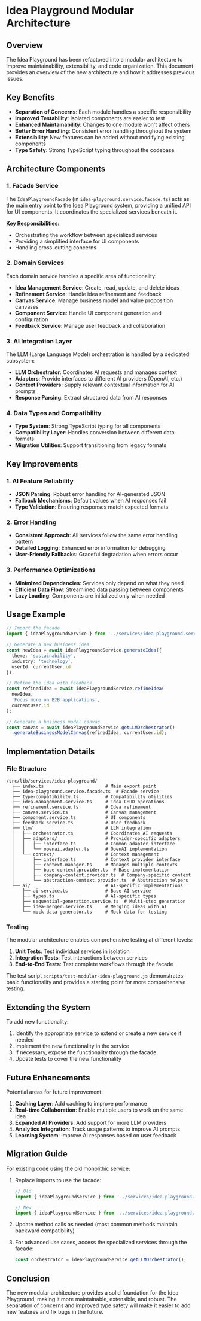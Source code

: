 # Idea Playground Modular Architecture

## Overview

The Idea Playground has been refactored into a modular architecture to improve maintainability, extensibility, and code organization. This document provides an overview of the new architecture and how it addresses previous issues.

## Key Benefits

- **Separation of Concerns**: Each module handles a specific responsibility
- **Improved Testability**: Isolated components are easier to test
- **Enhanced Maintainability**: Changes to one module won't affect others
- **Better Error Handling**: Consistent error handling throughout the system
- **Extensibility**: New features can be added without modifying existing components
- **Type Safety**: Strong TypeScript typing throughout the codebase

## Architecture Components

### 1. Facade Service

The `IdeaPlaygroundFacade` (in `idea-playground.service.facade.ts`) acts as the main entry point to the Idea Playground system, providing a unified API for UI components. It coordinates the specialized services beneath it.

**Key Responsibilities:**
- Orchestrating the workflow between specialized services
- Providing a simplified interface for UI components
- Handling cross-cutting concerns

### 2. Domain Services

Each domain service handles a specific area of functionality:

- **Idea Management Service**: Create, read, update, and delete ideas
- **Refinement Service**: Handle idea refinement and feedback
- **Canvas Service**: Manage business model and value proposition canvases
- **Component Service**: Handle UI component generation and configuration
- **Feedback Service**: Manage user feedback and collaboration

### 3. AI Integration Layer

The LLM (Large Language Model) orchestration is handled by a dedicated subsystem:

- **LLM Orchestrator**: Coordinates AI requests and manages context
- **Adapters**: Provide interfaces to different AI providers (OpenAI, etc.)
- **Context Providers**: Supply relevant contextual information for AI prompts
- **Response Parsing**: Extract structured data from AI responses

### 4. Data Types and Compatibility

- **Type System**: Strong TypeScript typing for all components
- **Compatibility Layer**: Handles conversion between different data formats
- **Migration Utilities**: Support transitioning from legacy formats

## Key Improvements

### 1. AI Feature Reliability

- **JSON Parsing**: Robust error handling for AI-generated JSON
- **Fallback Mechanisms**: Default values when AI responses fail
- **Type Validation**: Ensuring responses match expected formats

### 2. Error Handling

- **Consistent Approach**: All services follow the same error handling pattern
- **Detailed Logging**: Enhanced error information for debugging
- **User-Friendly Fallbacks**: Graceful degradation when errors occur

### 3. Performance Optimizations

- **Minimized Dependencies**: Services only depend on what they need
- **Efficient Data Flow**: Streamlined data passing between components
- **Lazy Loading**: Components are initialized only when needed

## Usage Example

```typescript
// Import the facade
import { ideaPlaygroundService } from '../services/idea-playground.service.facade';

// Generate a new business idea
const newIdea = await ideaPlaygroundService.generateIdea({
  theme: 'sustainability',
  industry: 'technology',
  userId: currentUser.id
});

// Refine the idea with feedback
const refinedIdea = await ideaPlaygroundService.refineIdea(
  newIdea, 
  'Focus more on B2B applications',
  currentUser.id
);

// Generate a business model canvas
const canvas = await ideaPlaygroundService.getLLMOrchestrator()
  .generateBusinessModelCanvas(refinedIdea, currentUser.id);
```

## Implementation Details

### File Structure

```
/src/lib/services/idea-playground/
  ├── index.ts                       # Main export point
  ├── idea-playground.service.facade.ts  # Facade service
  ├── type-compatibility.ts          # Compatibility utilities
  ├── idea-management.service.ts     # Idea CRUD operations
  ├── refinement.service.ts          # Idea refinement
  ├── canvas.service.ts              # Canvas management
  ├── component.service.ts           # UI components
  ├── feedback.service.ts            # User feedback
  ├── llm/                           # LLM integration
  │   ├── orchestrator.ts            # Coordinates AI requests
  │   ├── adapters/                  # Provider-specific adapters
  │   │   ├── interface.ts           # Common adapter interface
  │   │   └── openai.adapter.ts      # OpenAI implementation
  │   └── context/                   # Context management
  │       ├── interface.ts           # Context provider interface
  │       ├── context-manager.ts     # Manages multiple contexts
  │       ├── base-context.provider.ts  # Base implementation
  │       ├── company-context.provider.ts  # Company-specific context
  │       └── abstraction-context.provider.ts  # Abstraction helpers
  └── ai/                            # AI-specific implementations
      ├── ai-service.ts              # Base AI service
      ├── types.ts                   # AI-specific types
      ├── sequential-generation.service.ts  # Multi-step generation
      ├── idea-merger.service.ts     # Merging ideas with AI
      └── mock-data-generator.ts     # Mock data for testing
```

### Testing

The modular architecture enables comprehensive testing at different levels:

1. **Unit Tests**: Test individual services in isolation
2. **Integration Tests**: Test interactions between services
3. **End-to-End Tests**: Test complete workflows through the facade

The test script `scripts/test-modular-idea-playground.js` demonstrates basic functionality and provides a starting point for more comprehensive testing.

## Extending the System

To add new functionality:

1. Identify the appropriate service to extend or create a new service if needed
2. Implement the new functionality in the service
3. If necessary, expose the functionality through the facade
4. Update tests to cover the new functionality

## Future Enhancements

Potential areas for future improvement:

1. **Caching Layer**: Add caching to improve performance
2. **Real-time Collaboration**: Enable multiple users to work on the same idea
3. **Expanded AI Providers**: Add support for more LLM providers
4. **Analytics Integration**: Track usage patterns to improve AI prompts
5. **Learning System**: Improve AI responses based on user feedback

## Migration Guide

For existing code using the old monolithic service:

1. Replace imports to use the facade:
   ```typescript
   // Old
   import { ideaPlaygroundService } from '../services/idea-playground.service';
   
   // New
   import { ideaPlaygroundService } from '../services/idea-playground.service.facade';
   ```

2. Update method calls as needed (most common methods maintain backward compatibility)

3. For advanced use cases, access the specialized services through the facade:
   ```typescript
   const orchestrator = ideaPlaygroundService.getLLMOrchestrator();
   ```

## Conclusion

The new modular architecture provides a solid foundation for the Idea Playground, making it more maintainable, extensible, and robust. The separation of concerns and improved type safety will make it easier to add new features and fix bugs in the future.

